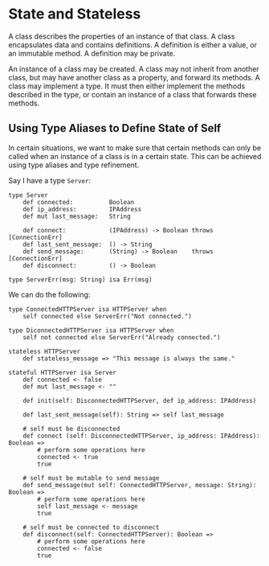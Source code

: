 # State and Stateless

A class describes the properties of an instance of that class. A class encapsulates data and contains definitions. A 
definition is either a value, or an immutable method. A definition may be private.

An instance of a class may be created. A class may not inherit from another class, but may have another class as a 
property, and forward its methods. A class may implement a type. It must then either implement the methods described in
the type, or contain an instance of a class that forwards these methods.

## Using Type Aliases to Define State of Self

In certain situations, we want to make sure that certain methods can only be called when an instance of a class is in a
certain state. This can be achieved using type aliases and type refinement.

Say I have a type `Server`:

    type Server 
        def connected:          Boolean
        def ip_address:         IPAddress
        def mut last_message:   String
        
        def connect:            (IPAddress) -> Boolean throws [ConnectionErr]
        def last_sent_message:  () -> String
        def send_message:       (String) -> Boolean    throws [ConnectionErr]
        def disconnect:         () -> Boolean
        
    type ServerErr(msg: String) isa Err(msg)

We can do the following:

    type ConnectedHTTPServer isa HTTPServer when
        self connected else ServerErr("Not connected.")
        
    type DiconnectedHTTPServer isa HTTPServer when
        self not connected else ServerErr("Already connected.")
        
    stateless HTTPServer
        def stateless_message => "This message is always the same."
        
    stateful HTTPServer isa Server
        def connected <- false
        def mut last_message <- ""
        
        def init(self: DisconnectedHTTPServer, def ip_address: IPAddress)
        
        def last_sent_message(self): String => self last_message
        
        # self must be disconnected
        def connect (self: DisconnectedHTTPServer, ip_address: IPAddress): Boolean =>
            # perform some operations here
            connected <- true
            true
            
        # self must be mutable to send message
        def send_message(mut self: ConnectedHTTPServer, message: String): Boolean =>
            # perform some operations here
            self last_message <- message
            true
            
        # self must be connected to disconnect
        def disconnect(self: ConnectedHTTPServer): Boolean =>
            # perform some operations here
            connected <- false
            true

